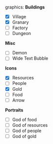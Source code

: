 graphics:
  **Buildings**
  - [x] Village
  - [x] Granary
  - [ ] Factory
  - [ ] Dungeon
  
  **Misc**
  - [ ] Demon
  - [ ] Wide Text Bubble
  
  **Icons**
  - [x] Resources
  - [ ] People
  - [x] Gold
  - [ ] Food
  - [ ] Arrow
  
  **Portraits**
  
  - [ ] God of food
  - [ ] God of resources
  - [ ] God of people
  - [ ] God of gold
